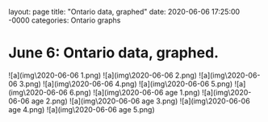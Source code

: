 layout: page
title: "Ontario data, graphed"
date: 2020-06-06 17:25:00 -0000
categories: Ontario graphs

# June 6: Ontario data, graphed.

![a](img\2020-06-06 1.png)
![a](img\2020-06-06 2.png)
![a](img\2020-06-06 3.png)
![a](img\2020-06-06 4.png)
![a](img\2020-06-06 5.png)
![a](img\2020-06-06 6.png)
![a](img\2020-06-06 age 1.png)
![a](img\2020-06-06 age 2.png)
![a](img\2020-06-06 age 3.png)
![a](img\2020-06-06 age 4.png)
![a](img\2020-06-06 age 5.png)

